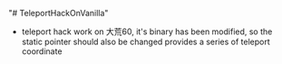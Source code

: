 "# TeleportHackOnVanilla" 

- teleport hack
  work on 大荒60, it's binary has been modified, so the static pointer should also be changed
  provides a series of teleport coordinate